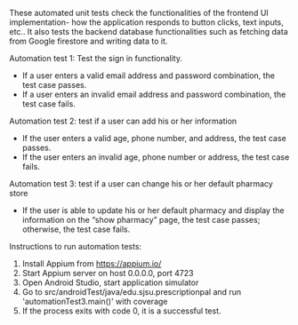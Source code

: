 These automated unit tests check the functionalities of the frontend UI implementation- how the application responds to button clicks, text inputs, etc.. It also tests the backend database functionalities such as fetching data from Google firestore and writing data to it.

Automation test 1: Test the sign in functionality.
- If a user enters a valid email address and password combination, the test case passes.
- If a user enters an invalid email address and password combination, the test case fails.

Automation test 2: test if a user can add his or her information
- If the user enters a valid age, phone number, and address, the test case passes.
- If the user enters an invalid age, phone number or address, the test case fails.

Automation test 3: test if a user can change his or her default pharmacy store
- If the user is able to update his or her default pharmacy and display the information on the “show pharmacy” page, the test case passes; otherwise, the test case fails.  

Instructions to run automation tests:
1. Install Appium from https://appium.io/
2. Start Appium server on host 0.0.0.0, port 4723
3. Open Android Studio, start application simulator
4. Go to src/androidTest/java/edu.sjsu.prescriptionpal and run 'automationTest3.main()' with coverage
5. If the process exits with code 0, it is a successful test.
